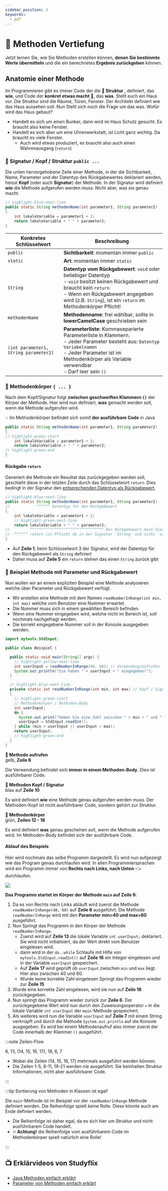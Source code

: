 ```yaml
---
sidebar_position: 3
keywords:
  - pdf
---
```


# 📖 Methoden Vertiefung

Jetzt lernen Sie, wie Sie Methoden erstellen können, **denen Sie bestimmte Werte
übermitteln** und die ein berechnetes **Ergebnis zurückgeben** können.

## Anatomie einer Methode

Im Programmieren gibt es immer Code der die **:dna: Struktur** , definiert, das
**wie**, und Code der **konkret etwas macht** 🦾, das **was**. Stellt euch ein
Haus vor. Die Struktur sind die Räume, Türen, Fenster. Der Architekt definiert
wie das Haus aussehen soll. Nun Stellt sich noch die Frage um das was. Wofür
wird das Haus gebaut?

- Handelt es sich um einen Bunker, dann wird im Haus Schutz gesucht. Es braucht
  also keine Fenster.
- Handelt es sich aber um eine Uhrenwerkstatt, ist Licht ganz wichtig. Da
  braucht es viele Fenster.
  - Auch wird etwas produziert, es braucht also auch einen Wahrenausgang
    (`return`)

### :dna: Signatur / Kopf / Struktur `public ...`

Die unten hervorgehobene Zeile einer Methode, in der die Sichtbarkeit, Name,
Parameter und der Datentyp des Rückgabewertes deklariert werden, heisst **Kopf**
(oder auch **Signatur**) der Methode. In der Signatur wird definiert **wie** die
Methode aufgerufen werden muss. Nicht aber, was sie genau macht.

```java title="Signatur einer Methode (Zeile 1)" showLineNumbers
// highlight-blue-next-line
public static String methodenName(int parameter1, String parameter2)
{
    int lokaleVariable = parameter1 + 2;
    return lokaleVariable + " " + parameter2;
}
```

| Konkretes Schlüsselwort               | Beschreibung                                                                                                                                                                                                                                                                         |
| ------------------------------------- | ------------------------------------------------------------------------------------------------------------------------------------------------------------------------------------------------------------------------------------------------------------------------------------ |
| `public`                              | **Sichtbarkeit**: momentan immer `public`                                                                                                                                                                                                                                            |
| `static`                              | **Art**: momentan immer `static`                                                                                                                                                                                                                                                     |
| `String`                              | <a class="custom-anchor" id="return"></a>**Datentyp vom Rückgabewert**: `void` oder beliebiger Datentyp <br/>- `void` besitzt keinen Rückgabewert und braucht kein `return` <br/>- Wenn ein Rückgabewert angegeben wird (z.B. `String`), ist ein `return` im Methodenkörper Pflicht! |
| `methodenName`                        | **Methodenname**: frei wählbar, sollte in **lowerCamelCase** geschrieben sein                                                                                                                                                                                                        |
| `(int parameter1, String parameter2)` | **Parameterliste**: Kommaseparierte Parameterliste in Klammern.<br/>- Jeder Parameter besteht aus: `Datentyp Variabelnamen`<br/>- Jeder Parameter ist im Methodenkörper als Variable verwendbar <br/>- Darf leer sein `()`                                                           |

### 🦾 Methodenkörper `{ ... }`

Nach dem Kopf/Signatur folgt **zwischen geschweiften Klammern `{}`** der Körper
der Methode. Hier wird nun definiert, **was** gemacht werden soll, wenn die
Methode aufgerufen wird.

:bulb: Im Methodenkörper befindet sich somit **der ausführbare Code** in Java

```java title="Methodenkörper, ausführbarer Code (Zeilen 2 und 5)" showLineNumbers
public static String methodenName(int parameter1, String parameter2)
{
// highlight-green-start
    int lokaleVariable = parameter1 + 2;
    return lokaleVariable + " " + parameter2;
// highlight-green-end
}
```

#### Rückgabe `return`
Generiert die Methode ein Resultat das zurückgegeben werden soll, geschieht
diese in der letzten Zeile durch das Schlüsselwort `return`. Dies bedingt in der
Signatur den [entsprechenden Datentyp als Rückgabewert](#return).

```java title="Datentyp für den Rückgabewert und return (Zeilen 1 und 5)" showLineNumbers
// highlight-blue-next-line
public static String methodenName(int parameter1, String parameter2)
//            ^^^^^^ Datentyp für den Rückgabewert
{
    int lokaleVariable = parameter1 + 2;
    // highlight-green-next-line
    return lokaleVariable + " " + parameter2;
//         ^^^^^^^^^^^^^^^^^^^^^^^^^^^^^^^^^ Der Rückgabewert muss hier `String` sein
//  ^^^^^^ return ist Pflicht da in der Signatur `String` und nicht `void` steht
}
```

- Auf **Zeile 1**, beim Schlüsselwort 3 der Signatur, wird der Datentyp für den
  Rückgabewert als `String` definiert
- Daher muss auf **Zeile 5** ein `return` stehen das einen `String` zurück gibt

### :eyes: Beispiel Methode mit Parameter und Rückgabewert

Nun wollen wir an einem expliziten Beispiel eine Methode analysieren welche über
Parameter und Rückgabewert verfügt.

- Wir erstellen eine Methode mit dem Namen `readNumberInRange(int min, int max)`
  welche vom Benutzer eine Nummer erwartet.
- Die Nummer muss sich in einem gewählten Bereich befinden.
- Wenn eine Nummer eingegeben wird, welche nicht im Bereich ist, soll nochmals
  nachgefragt werden.
- Die korrekt eingegebene Nummer soll in der Konsole ausgegeben werden.

```java title="Explizites Beispiel" showLineNumbers
import mytools.StdInput;

public class Beispiel {

  public static void main(String[] args) {
    // highlight-yellow-next-line
    int userInput = readNumberInRange(40, 60); // Verwendung/aufrufen
    System.out.println("Sie haben " + userInput + " eingegeben!");
  }

  // highlight-blue-next-line
  private static int readNumberInRange(int min, int max) // Kopf / Signatur
  {
    // highlight-green-start
    // Methodenkörper / Methoden-Body
    int userInput;
    do {
      System.out.print("Geben Sie eine Zahl zwischen " + min + " und " + max + " ein: ");
      userInput = StdInput.readInt();
    } while (min > userInput || userInput > max);
    return userInput;
    // highlight-green-end
  }
}
```

<div class="grid three"><div>
<span class="code-block-yellow-line">

**:mega: Methode aufrufen** <br/> gelb, **Zeile 6**

</span>

Die Verwendung befindet sich **immer in einem Methoden-Body**. Dies ist
ausführbarer Code.

</div><div>

<span class="code-block-blue-line">

**:dna: Methoden Kopf / Signatur** <br/> blau auf **Zeile 10**

</span>

Es wird definiert **wie** eine Methode genau aufgerufen werden muss. Der
Methoden-Kopf ist nicht ausführbarer Code, sondern gehört zur Struktur.

</div><div>

<span class="code-block-green-line">

**🦾 Methodenkörper** <br/> grün, **Zeilen 12 - 18**

</span>

Es wird definiert **was** genau geschehen soll, wenn die Methode aufgerufen
wird. Im Methoden-Body befindet sich der ausführbare Code.

</div></div>

#### Ablauf des Beispiels

Hier wird nochmals das selbe Programm dargestellt. Es wird nun aufgezeigt wie
das Program genau durchlaufen wird. In allen Programmiersprachen wird ein
Programm immer von **Rechts nach Links, nach Unten** :point_left: durchlaufen.

![](../../../images/methodenflow.png)

**Das Programm startet im Körper der Methode `main` auf Zeile 6**:

1. Da es von Rechts nach Links abläuft wird zuerst die Methode
   `readNumberInRange(40, 60)` auf **Zeile 6** ausgeführt. Die Methode
   `readNumberInRange` wird mit den **Parameter min=40 und max=60** ausgeführt.
2. Nun Springt das Programm in den Körper der Methode `readNumberInRange`.
   - Zuerst wird auf **Zeile 13** die lokale Variable `int userInput;`
     deklariert. Sie wird nicht initialisiert, da der Wert direkt vom Benutzer
     eingelesen wird.
   - dann wird in der `do..while` Schlaufe mit Hilfe von
     `mytools.StdInput.readInt()` auf **Zeile 16** ein Integer eingelesen und in
     der Variable `userInput` gespeichert.
   - Auf **Zeile 17** wird geprüft ob `userInput` zwischen `min` und `max`
     liegt. Hier also zwischen 40 und 60.
   - Wurde keine korrekte Zahl eingelesen Springt das Programm wieder zur
     **Zeile 15**
3. Wurde eine korrekte Zahl eingelesen, wird sie nun auf **Zeile 18**
   zurückgegeben.
4. Nun springt das Programm wieder zurück zur **Zeile 6**. Der zurückgegebene
   Wert wird nun durch den Zuweisungsoperator `=` in die lokale Variable
   `int userInput` der `main`-Methode gespeichert.
5. Als weiteres wird nun die Variable `userInput` auf **Zeile 7** mit einem
   String verknüpft und durch die Methode `System.out.println` auf die Konsole
   ausgegeben. Es wird bei einem Methodenaufruf also immer zuerst der Code
   innerhalb der Klammer `()` ausgeführt.

:::note Zeilen-Flow

6, 13, (14, 15, 16, 17), 18, 6, 7

- Wobei die Zeilen (14, 15, 16, 17) mehrmals ausgeführt werden können.
- Die Zeilen 1-5, 8-11, 19-21 werden nie ausgeführt. Sie beinhalten Struktur
  Informationen, nicht aber ausführbarer Code.

:::

:::tip Sortierung von Methoden in Klassen ist egal!

Die `main`-Methode ist im Beispiel vor der `readNumberInRange` Methode definiert
worden. Die Reihenfolge spielt keine Rolle. Diese könnte auch am Ende definiert
werden.

- Die Reihenfolge ist daher egal, da es sich hier um Struktur und nicht
  ausführbarem Code handelt.
- :fire: **Achtung!** die Reihenfolge vom ausführbarem Code im Methodenkörper
  spielt natürlich eine Rolle!

:::

## :tv: Erklärvideos von Studyflix

- [Java Methoden einfach erklärt](https://studyflix.de/informatik/java-methoden-1901)
- [Parameter von Methoden einfach erklärt](https://studyflix.de/informatik/parameter-von-methoden-426)
